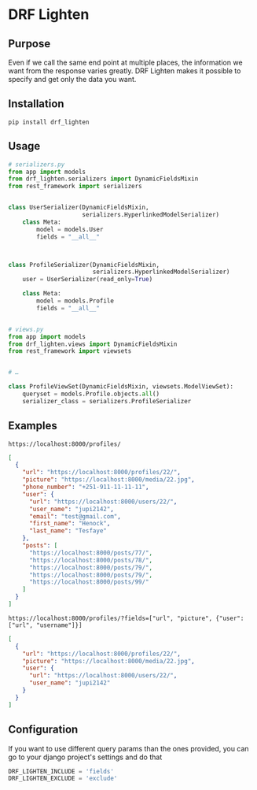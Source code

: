 # DRF Lighten

## Purpose
Even if we call the same end point at multiple places, the information we want
from the response varies greatly. DRF Lighten makes it possible to specify and
get only the data you want.


## Installation
`pip install drf_lighten`


## Usage
```python
# serializers.py
from app import models
from drf_lighten.serializers import DynamicFieldsMixin
from rest_framework import serializers


class UserSerializer(DynamicFieldsMixin,
                     serializers.HyperlinkedModelSerializer)
    class Meta:
        model = models.User
        fields = "__all__"



class ProfileSerializer(DynamicFieldsMixin,
                        serializers.HyperlinkedModelSerializer)
    user = UserSerializer(read_only=True)

    class Meta:
        model = models.Profile
        fields = "__all__"


# views.py
from app import models
from drf_lighten.views import DynamicFieldsMixin
from rest_framework import viewsets


# …

class ProfileViewSet(DynamicFieldsMixin, viewsets.ModelViewSet):
    queryset = models.Profile.objects.all()
    serializer_class = serializers.ProfileSerializer

```

## Examples
`https://localhost:8000/profiles/`
```json
[
  {
    "url": "https://localhost:8000/profiles/22/",
    "picture": "https://localhost:8000/media/22.jpg",
    "phone_number": "+251-911-11-11-11",
    "user": {
      "url": "https://localhost:8000/users/22/",
      "user_name": "jupi2142",
      "email": "test@gmail.com",
      "first_name": "Henock",
      "last_name": "Tesfaye"
    },
    "posts": [
      "https://localhost:8000/posts/77/",
      "https://localhost:8000/posts/78/",
      "https://localhost:8000/posts/79/",
      "https://localhost:8000/posts/79/",
      "https://localhost:8000/posts/99/"
    ]
  }
]
```

`https://localhost:8000/profiles/?fields=["url", "picture", {"user": ["url", "username"]}]`
```json
[
  {
    "url": "https://localhost:8000/profiles/22/",
    "picture": "https://localhost:8000/media/22.jpg",
    "user": {
      "url": "https://localhost:8000/users/22/",
      "user_name": "jupi2142"
    }
  }
]
```


## Configuration
If you want to use different query params than the ones provided, you can go to your django project's settings and do that

```python
DRF_LIGHTEN_INCLUDE = 'fields'
DRF_LIGHTEN_EXCLUDE = 'exclude'
```
